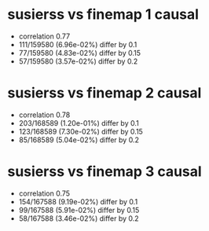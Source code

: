 # susierss vs finemap  1 causal

- correlation 0.77
- 111/159580 (6.96e-02%) differ by 0.1
- 77/159580 (4.83e-02%) differ by 0.15
- 57/159580 (3.57e-02%) differ by 0.2


# susierss vs finemap  2 causal

- correlation 0.78
- 203/168589 (1.20e-01%) differ by 0.1
- 123/168589 (7.30e-02%) differ by 0.15
- 85/168589 (5.04e-02%) differ by 0.2


# susierss vs finemap  3 causal

- correlation 0.75
- 154/167588 (9.19e-02%) differ by 0.1
- 99/167588 (5.91e-02%) differ by 0.15
- 58/167588 (3.46e-02%) differ by 0.2


